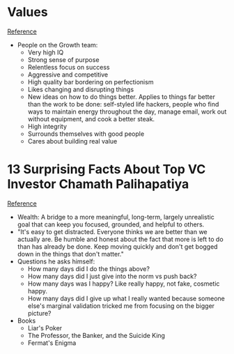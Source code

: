 # Values
[Reference](https://medium.com/@chamath/values-1d00431c35f1)

- People on the Growth team:
  - Very high IQ
  - Strong sense of purpose
  - Relentless focus on success
  - Aggressive and competitive
  - High quality bar bordering on perfectionism
  - Likes changing and disrupting things
  - New ideas on how to do things better. Applies to things far better than the work to be done: self-styled life hackers, people who find ways to maintain energy throughout the day, manage email, work out without equipment, and cook a better steak.
  - High integrity
  - Surrounds themselves with good people
  - Cares about building real value

# 13 Surprising Facts About Top VC Investor Chamath Palihapatiya
[Reference](https://www.inc.com/larry-kim/13-surprising-facts-about-top-vc-investor-chamath-palihapitiya.html)

- Wealth: A bridge to a more meaningful, long-term, largely unrealistic goal that can keep you focused, grounded, and helpful to others.
- "It's easy to get distracted. Everyone thinks we are better than we actually are. Be humble and honest about the fact that more is left to do than has already be done. Keep moving quickly and don't get bogged down in the things that don't matter."
- Questions he asks himself:
  - How many days did I do the things above?
  - How many days did I just give into the norm vs push back?
  - How many days was I happy? Like really happy, not fake, cosmetic happy.
  - How many days did I give up what I really wanted because someone else's marginal validation tricked me from focusing on the bigger picture?
- Books
  - Liar's Poker
  - The Professor, the Banker, and the Suicide King
  - Fermat's Enigma
